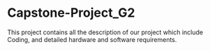 # Capstone-Project_G2
This project contains all the description  of our project which include Coding, and detailed hardware and software requirements. 
